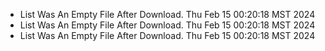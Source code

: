 *  List Was An Empty File After Download. Thu Feb 15 00:20:18 MST 2024
*  List Was An Empty File After Download. Thu Feb 15 00:20:18 MST 2024
*  List Was An Empty File After Download. Thu Feb 15 00:20:18 MST 2024
